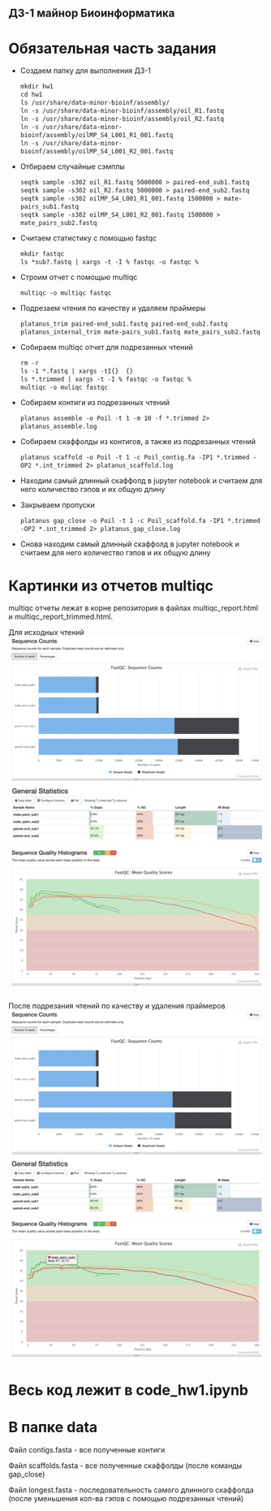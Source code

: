 ## ДЗ-1 майнор Биоинформатика

# Обязательная часть задания
- Создаем папку для выполнения ДЗ-1
    ```
    mkdir hw1
    cd hw1
    ls /usr/share/data-minor-bioinf/assembly/
    ln -s /usr/share/data-minor-bioinf/assembly/oil_R1.fastq
    ln -s /usr/share/data-minor-bioinf/assembly/oil_R2.fastq
    ln -s /usr/share/data-minor-bioinf/assembly/oilMP_S4_L001_R1_001.fastq
    ln -s /usr/share/data-minor-bioinf/assembly/oilMP_S4_L001_R2_001.fastq
    ```
- Отбираем случайные сэмплы
    ```
    seqtk sample -s302 oil_R1.fastq 5000000 > paired-end_sub1.fastq
    seqtk sample -s302 oil_R2.fastq 5000000 > paired-end_sub2.fastq
    seqtk sample -s302 oilMP_S4_L001_R1_001.fastq 1500000 > mate-pairs_sub1.fastq
    seqtk sample -s302 oilMP_S4_L001_R2_001.fastq 1500000 > mate_pairs_sub2.fastq
    ```
- Считаем статистику с помощью fastqc
    ```
    mkdir fastqc
    ls *sub?.fastq | xargs -t -I % fastqc -o fastqc %
    ```
- Строим отчет с помощью multiqc
    ```
    multiqc -o multiqc fastqc
    ```
- Подрезаем чтения по качеству и удаляем праймеры
    ```
    platanus_trim paired-end_sub1.fastq paired-end_sub2.fastq
    platanus_internal_trim mate-pairs_sub1.fastq mate_pairs_sub2.fastq
    ```
- Собираем multiqc отчет для подрезанных чтений
    ```
    rm -r
    ls -1 *.fastq | xargs -tI{}  {}
    ls *.trimmed | xargs -t -I % fastqc -o fastqc %
    multiqc -o muliqc fastqc
    ```
- Собираем контиги из подрезанных чтений
    ```
    platanus assemble -o Poil -t 1 -m 10 -f *.trimmed 2> platanus_assemble.log
    ```
- Собираем скаффолды из контигов, а также из подрезанных чтений
    ```
    platanus scaffold -o Poil -t 1 -c Poil_contig.fa -IP1 *.trimmed -OP2 *.int_trimmed 2> platanus_scaffold.log
    ```
- Находим самый длинный скаффолд в jupyter notebook и считаем для него количество гэпов и их общую длину

- Закрываем пропуски
    ```
    platanus gap_close -o Poil -t 1 -c Poil_scaffold.fa -IP1 *.trimmed -OP2 *.int_trimmed 2> platanus_gap_close.log
    ```
- Снова находим самый длинный скаффолд в jupyter notebook и считаем для него количество гэпов и их общую длину

# Картинки из отчетов multiqc

multiqc отчеты лежат в корне репозитория в файлах multiqc_report.html и multiqc_report_trimmed.html.

Для исходных чтений
![](/img/source_readings_counts.png)
![](/img/source_readings_general_statistics.png)
![](/img/source_readings_quality.png)

После подрезания чтений по качеству и удаления праймеров
![](/img/trimmed_readings_counts.png)
![](/img/trimmed_readings_general_statistics.png)
![](/img/trimmed_readings_quality.png)


# Весь код лежит в code_hw1.ipynb

# В папке data
Файл contigs.fasta - все полученные контиги

Файл scaffolds.fasta - все полученные скаффолды (после команды gap_close)

Файл longest.fasta - последовательность самого длинного скаффолда (после уменьшения кол-ва гэпов с помощью подрезанных чтений)
